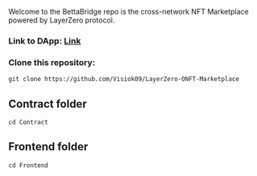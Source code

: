 Welcome to the BettaBridge repo is the cross-network NFT Marketplace powered by LayerZero protocol.

### Link to DApp: [Link](https://bettabridge.alphamint.online/)

### Clone this repository:

`git clone https://github.com/Visiok09/LayerZero-ONFT-Marketplace`

## Contract folder

`cd Contract`

## Frontend folder

`cd Frontend`
